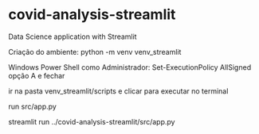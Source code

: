 # covid-analysis-streamlit
Data Science application with Streamlit



Criação do ambiente: python -m venv venv_streamlit

Windows Power Shell como Administrador: Set-ExecutionPolicy AllSigned
opção A e fechar

ir na pasta venv_streamlit/scripts e clicar para executar no terminal


run src/app.py

streamlit run ../covid-analysis-streamlit/src/app.py



